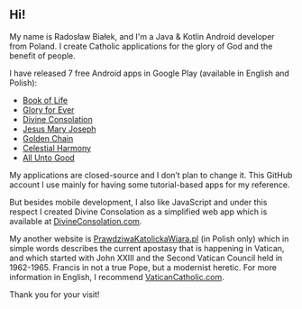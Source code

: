 ## Hi! 

My name is Radosław Białek, and I'm a Java & Kotlin Android developer from Poland. I create Catholic applications for the glory of God and the benefit of people.

I have released 7 free Android apps in Google Play (available in English and Polish):
* [Book of Life](https://play.google.com/store/apps/details?id=pl.radoslawbialek.ksiegazycia)
* [Glory for Ever](https://play.google.com/store/apps/details?id=pl.radoslawbialek.chwalanawieki)
* [Divine Consolation](https://play.google.com/store/apps/details?id=pl.radoslawbialek.boskiepocieszenie)
* [Jesus Mary Joseph](https://play.google.com/store/apps/details?id=pl.radoslawbialek.jezusmaryjajozef)
* [Golden Chain](https://play.google.com/store/apps/details?id=pl.radoslawbialek.zlotylancuch)
* [Celestial Harmony](https://play.google.com/store/apps/details?id=pl.radoslawbialek.niebianskaharmonia)
* [All Unto Good](https://play.google.com/store/apps/details?id=pl.radoslawbialek.wszystkokudobremu)

My applications are closed-source and I don’t plan to change it. This GitHub account I use mainly for having some tutorial-based apps for my reference. 

But besides mobile development, I also like JavaScript and under this respect I created Divine Consolation as a simplified web app which is available at [DivineConsolation.com](https://divineconsolation.com/).

My another website is [PrawdziwaKatolickaWiara.pl](https://prawdziwakatolickawiara.pl/) (in Polish only) which in simple words describes the current apostasy that is happening in Vatican, and which started with John XXIII and the Second Vatican Council held in 1962-1965. Francis in not a true Pope, but a modernist heretic. For more information in English, I recommend [VaticanCatholic.com](https://vaticancatholic.com/).

Thank you for your visit!
